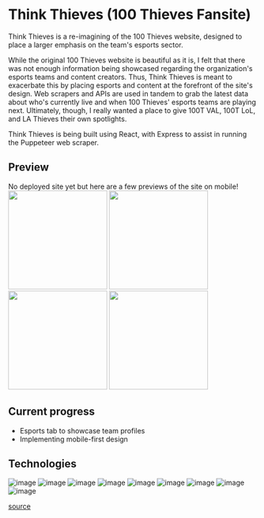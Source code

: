 # Think Thieves (100 Thieves Fansite)

Think Thieves is a re-imagining of the 100 Thieves website, designed to place a larger emphasis on the team's esports sector.

While the original 100 Thieves website is beautiful as it is, I felt that there was not enough information being showcased regarding the organization's esports teams and content creators. Thus, Think Thieves is meant to exacerbate this by placing esports and content at the forefront of the site's design. Web scrapers and APIs are used in tandem to grab the latest data about who's currently live and when 100 Thieves' esports teams are playing next. Ultimately, though, I really wanted a place to give 100T VAL, 100T LoL, and LA Thieves their own spotlights.

Think Thieves is being built using React, with Express to assist in running the Puppeteer web scraper.

## Preview 
No deployed site yet but here are a few previews of the site on mobile! <br>
<img src="https://github.com/irene-panis/think-thieves/assets/65985104/552c0d48-6682-42a6-b548-96957b1b0035" width="200" height="auto">
<img src="https://github.com/irene-panis/think-thieves/assets/65985104/4b6f3e51-9813-475a-9d61-89ff9e84686d" width="200" height="auto">
<img src="https://github.com/irene-panis/think-thieves/assets/65985104/f8512278-47d0-42f4-8f7b-5c39faeeab4c" width="200" height="auto">
<img src="https://github.com/irene-panis/think-thieves/assets/65985104/b8e35f87-0edb-445a-88b4-7dcd6ec3c92c" width="200" height="auto">




## Current progress
- Esports tab to showcase team profiles
- Implementing mobile-first design

## Technologies
![image](https://img.shields.io/badge/JavaScript-323330?style=for-the-badge&logo=javascript&logoColor=F7DF1E)
![image](https://img.shields.io/badge/Node%20js-339933?style=for-the-badge&logo=nodedotjs&logoColor=white)
![image](https://img.shields.io/badge/Express%20js-000000?style=for-the-badge&logo=express&logoColor=white)
![image](https://img.shields.io/badge/React-20232A?style=for-the-badge&logo=react&logoColor=61DAFB)
![image](https://img.shields.io/badge/React_Router-CA4245?style=for-the-badge&logo=react-router&logoColor=white)
![image](https://img.shields.io/badge/Tailwind_CSS-38B2AC?style=for-the-badge&logo=tailwind-css&logoColor=white)
![image](https://img.shields.io/badge/Vite-B73BFE?style=for-the-badge&logo=vite&logoColor=FFD62E)
![image](https://img.shields.io/badge/npm-CB3837?style=for-the-badge&logo=npm&logoColor=white)
![image](https://img.shields.io/badge/Puppeteer-40B5A4?style=for-the-badge&logo=Puppeteer&logoColor=white)

[source](https://github.com/alexandresanlim/Badges4-README.md-Profile?tab=readme-ov-file#how-to-use)
